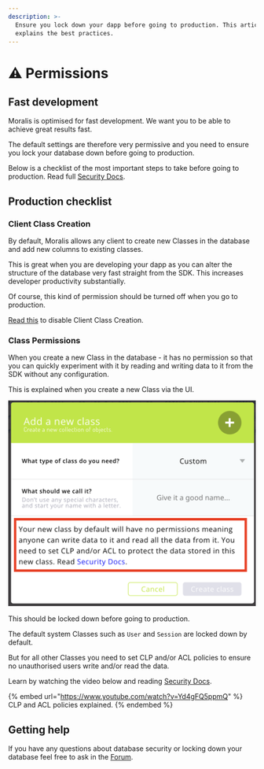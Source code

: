 ```yaml
---
description: >-
  Ensure you lock down your dapp before going to production. This article
  explains the best practices.
---
```


# ⚠ Permissions

## Fast development

Moralis is optimised for fast development. We want you to be able to achieve great results fast.&#x20;

The default settings are therefore very permissive and you need to ensure you lock your database down before going to production.

Below is a checklist of the most important steps to take before going to production. Read full [Security Docs](security.md).

## Production checklist

### Client Class Creation

By default, Moralis allows any client to create new Classes in the database and add new columns to existing classes.&#x20;

This is great when you are developing your dapp as you can alter the structure of the database very fast straight from the SDK. This increases developer productivity substantially. &#x20;

Of course, this kind of permission should be turned off when you go to production.

[Read this](https://docs.moralis.io/moralis-server/database/security#client-class-creation) to disable Client Class Creation.

### Class Permissions

When you create a new Class in the database - it has no permission so that you can quickly experiment with it by reading and writing data to it from the SDK without any configuration.&#x20;

This is explained when you create a new Class via the UI.

![Default Class Permission Warning](<../../.gitbook/assets/Screenshot 2021-11-29 at 12.24.30.png>)

This should be locked down before going to production.

The default system Classes such as `User` and `Session` are locked down by default.

But for all other Classes you need to set CLP and/or ACL policies to ensure no unauthorised users write and/or read the data.

Learn by watching the video below and reading [Security Docs](security.md).

{% embed url="https://www.youtube.com/watch?v=Yd4gFQ5ppmQ" %}
CLP and ACL policies explained.
{% endembed %}

## Getting help

If you have any questions about database security or locking down your database feel free to ask in the [Forum](https://forum.moralis.io).

